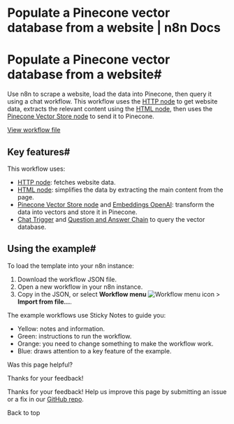 # Populate a Pinecone vector database from a website | n8n Docs

[ ](https://github.com/n8n-io/n8n-docs/edit/main/docs/advanced-ai/examples/vector-store-website.md "Edit this page")

# Populate a Pinecone vector database from a website#

Use n8n to scrape a website, load the data into Pinecone, then query it using a chat workflow. This workflow uses the [HTTP node](../../../integrations/builtin/core-nodes/n8n-nodes-base.httprequest/) to get website data, extracts the relevant content using the [HTML node](../../../integrations/builtin/core-nodes/n8n-nodes-base.html/), then uses the [Pinecone Vector Store node](../../../integrations/builtin/cluster-nodes/root-nodes/n8n-nodes-langchain.vectorstorepinecone/) to send it to Pinecone. 

[View workflow file](/_workflows/advanced-ai/examples/populate_a_pinecone_vector_database_from_a_website.json)

## Key features#

This workflow uses:

  * [HTTP node](../../../integrations/builtin/core-nodes/n8n-nodes-base.httprequest/): fetches website data.
  * [HTML node](../../../integrations/builtin/core-nodes/n8n-nodes-base.html/): simplifies the data by extracting the main content from the page.
  * [Pinecone Vector Store node](../../../integrations/builtin/cluster-nodes/root-nodes/n8n-nodes-langchain.vectorstorepinecone/) and [Embeddings OpenAI](../../../integrations/builtin/cluster-nodes/sub-nodes/n8n-nodes-langchain.embeddingsopenai/): transform the data into vectors and store it in Pinecone.
  * [Chat Trigger](../../../integrations/builtin/core-nodes/n8n-nodes-langchain.chattrigger/) and [Question and Answer Chain](../../../integrations/builtin/cluster-nodes/root-nodes/n8n-nodes-langchain.chainretrievalqa/) to query the vector database.

## Using the example#

To load the template into your n8n instance:

  1. Download the workflow JSON file.
  2. Open a new workflow in your n8n instance.
  3. Copy in the JSON, or select **Workflow menu** ![Workflow menu icon](../../../_images/common-icons/three-dots-horizontal.png) > **Import from file...**.

The example workflows use Sticky Notes to guide you:

  * Yellow: notes and information.
  * Green: instructions to run the workflow.
  * Orange: you need to change something to make the workflow work.
  * Blue: draws attention to a key feature of the example.

Was this page helpful? 

Thanks for your feedback! 

Thanks for your feedback! Help us improve this page by submitting an issue or a fix in our [GitHub repo](https://github.com/n8n-io/n8n-docs). 

Back to top
